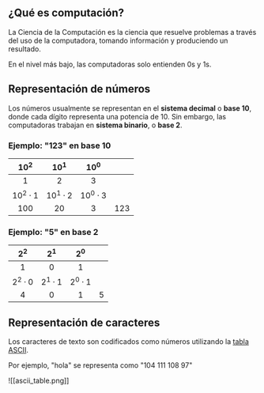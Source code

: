 ## ¿Qué es computación?

La Ciencia de la Computación es la ciencia que resuelve problemas a través del uso de la computadora, tomando información y produciendo un resultado.

En el nivel más bajo, las computadoras solo entienden 0s y 1s.

## Representación de números

Los números usualmente se representan en el **sistema decimal** o **base 10**, donde cada dígito representa una potencia de 10. Sin embargo, las computadoras trabajan en **sistema binario**, o **base 2**.

### Ejemplo: "123" en base 10

|    $10^2$     |     $10^1$     |     $10^0$     |     |
| :-----------: | :------------: | :------------: | :-: |
|       1       |       2        |       3        |     |
| $10^2\cdot 1$ | $10^1 \cdot 2$ | $10^0 \cdot 3$ |     |
|      100      |       20       |       3        | 123 |

### Ejemplo: "5" en base 2

|     $2^2$     |     $2^1$     |     $2^0$     |     |
| :-----------: | :-----------: | :-----------: | :-: |
|       1       |       0       |       1       |     |
| $2^2 \cdot 0$ | $2^1 \cdot 1$ | $2^0 \cdot 1$ |     |
|       4       |       0       |       1       |  5  |

## Representación de caracteres

Los caracteres de texto son codificados como números utilizando la [tabla ASCII](https://theasciicode.com.ar/extended-ascii-code/).

Por ejemplo, "hola" se representa como "104 111 108 97"

![[ascii_table.png]]

